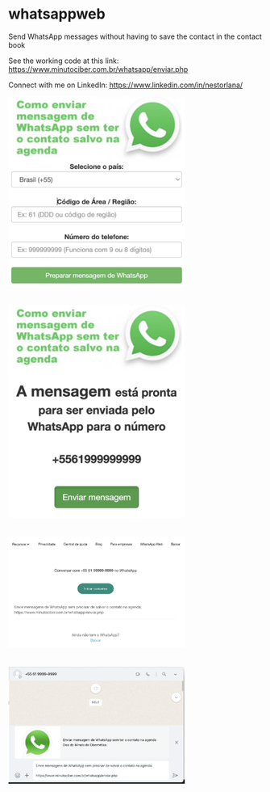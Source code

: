 # whatsappweb
Send WhatsApp messages without having to save the contact in the contact book

See the working code at this link:
https://www.minutociber.com.br/whatsapp/enviar.php

Connect with me on LinkedIn:
https://www.linkedin.com/in/nestorlana/

<img src="https://github.com/nestorlana/whatsappweb/blob/main/screenshot_001.png" alt="ScreenShot" width="350"><br><br><br>
<img src="https://github.com/nestorlana/whatsappweb/blob/main/screenshot_002.png" alt="ScreenShot" width="350"><br><br><br>
<img src="https://github.com/nestorlana/whatsappweb/blob/main/screenshot_003.png" alt="ScreenShot" width="350"><br><br><br>
<img src="https://github.com/nestorlana/whatsappweb/blob/main/screenshot_004.png" alt="ScreenShot" width="350"><br><br><br>

